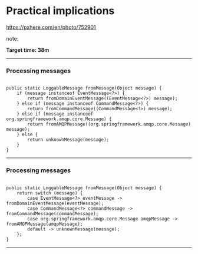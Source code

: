 <!-- .slide: data-background="img/background/final-puzzle-piece.jpg" data-background-color="black" data-background-opacity="0.4" -->

# Practical implications <!--.element: class="stroke" -->

<https://pxhere.com/en/photo/752901> <!-- .element: class="attribution" -->

note:

**Target time: 38m**

---

<!-- .slide: data-auto-animate" -->

### Processing messages

<pre data-id="message-processing"><code class="java" data-trim line-numbers>
public static LoggableMessage fromMessage(Object message) {
    if (message instanceof EventMessage&lt;?&gt;) {
        return fromDomainEventMessage((EventMessage&lt;?&gt;) message);
    } else if (message instanceof CommandMessage&lt;?&gt;) {
        return fromCommandMessage((CommandMessage&lt;?&gt;) message);
    } else if (message instanceof org.springframework.amqp.core.Message) {
        return fromAMQPMessage((org.springframework.amqp.core.Message) message);
    } else {
        return unknownMessage(message);
    }
}
</code></pre>

---

<!-- .slide: data-auto-animate" -->

### Processing messages

<pre data-id="message-processing"><code class="java" data-trim line-numbers >
public static LoggableMessage fromMessage(Object message) {
    return switch (message) {
        case EventMessage&lt;?&gt; eventMessage -> fromDomainEventMessage(eventMessage);
        case CommandMessage&lt;?&gt; commandMessage -> fromCommandMessage(commandMessage);
        case org.springframework.amqp.core.Message amqpMessage -> fromAMQPMessage(amqpMessage);
        default -> unknownMessage(message);
    };
}
</code></pre>

---
